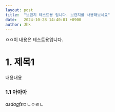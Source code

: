 ```yaml
---
layout: post
title:  "브랜치 테스트용 입니다. 브랜치를 사용해보세요"
date:   2024-10-28 14:40:01 +0900
author: Jhk
---
```

ㅇㅇ이 내용은 테스트용입니다.

# 1. 제목1

내용내용 

### 1.1 아아아

*asdagfs*ㅁㄴㅇㄻㄴ

